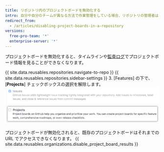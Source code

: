 ```yaml
---
title: リポジトリ内のプロジェクトボードを無効化する
intro: 自分や自分のチームが異なる方法で作業管理をしている場合、リポジトリの管理者はリポジトリのプロジェクトボードをオフにできます。
redirect_from:
  - /articles/disabling-project-boards-in-a-repository
versions:
  free-pro-team: '*'
  enterprise-server: '*'
---
```


プロジェクトボードを無効化すると、タイムラインや[監査ログ](/articles/reviewing-your-security-log/)でプロジェクトボード情報を見ることができなくなります。

{{ site.data.reusables.repositories.navigate-to-repo }}
{{ site.data.reusables.repositories.sidebar-settings }}
3. [Features] の下で、[**Projects**] チェックボックスの選択を解除します。 ![[Projects] チェックボックスの選択を解除する](/assets/images/help/projects/disable-projects-checkbox.png)

プロジェクトボードが無効化されると、既存のプロジェクトボードはそれまでの URL でアクセスできなくなります。 {{ site.data.reusables.organizations.disable_project_board_results }}
